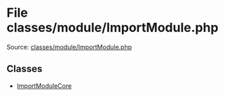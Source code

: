 File classes/module/ImportModule.php
=========

Source: [classes/module/ImportModule.php](https://github.com/PrestaShop/PrestaShop/blob/1.5.0.17/classes/module/ImportModule.php)


Classes
-------

* [ImportModuleCore](class.ImportModuleCore.md)


